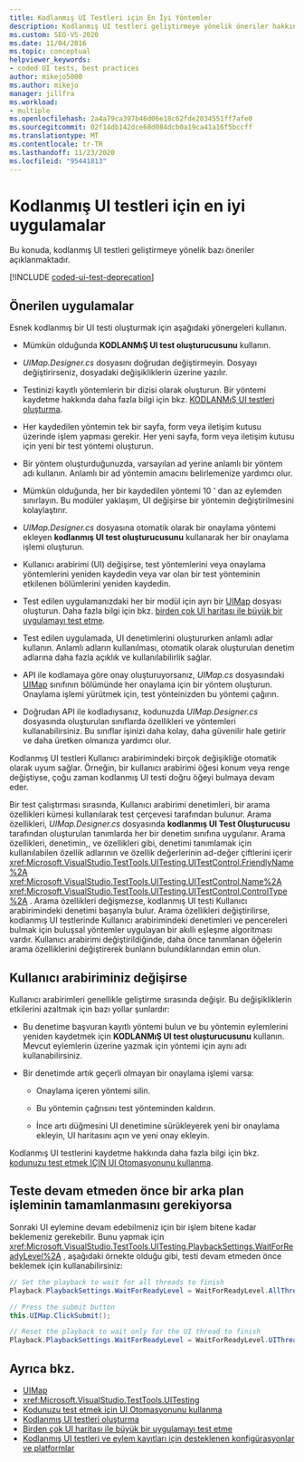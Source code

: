 ```yaml
---
title: Kodlanmış UI Testleri için En İyi Yöntemler
description: Kodlanmış UI testleri geliştirmeye yönelik öneriler hakkında bilgi edinin. Bu yönergeler esnek bir kodlanmış UI testi oluşturmaya yardımcı olur.
ms.custom: SEO-VS-2020
ms.date: 11/04/2016
ms.topic: conceptual
helpviewer_keywords:
- coded UI tests, best practices
author: mikejo5000
ms.author: mikejo
manager: jillfra
ms.workload:
- multiple
ms.openlocfilehash: 2a4a79ca397b46d06e18c62fde2034551ff7afe0
ms.sourcegitcommit: 02f14db142dce68d084dcb0a19ca41a16f5bccff
ms.translationtype: MT
ms.contentlocale: tr-TR
ms.lasthandoff: 11/23/2020
ms.locfileid: "95441813"
---
```

# <a name="best-practices-for-coded-ui-tests"></a>Kodlanmış UI testleri için en iyi uygulamalar

Bu konuda, kodlanmış UI testleri geliştirmeye yönelik bazı öneriler açıklanmaktadır.

[!INCLUDE [coded-ui-test-deprecation](includes/coded-ui-test-deprecation.md)]

## <a name="best-practices"></a>Önerilen uygulamalar

Esnek kodlanmış bir UI testi oluşturmak için aşağıdaki yönergeleri kullanın.

- Mümkün olduğunda **KODLANMıŞ UI test oluşturucusunu** kullanın.

- *UIMap.Designer.cs* dosyasını doğrudan değiştirmeyin. Dosyayı değiştirirseniz, dosyadaki değişikliklerin üzerine yazılır.

- Testinizi kayıtlı yöntemlerin bir dizisi olarak oluşturun. Bir yöntemi kaydetme hakkında daha fazla bilgi için bkz. [KODLANMıŞ UI testleri oluşturma](../test/use-ui-automation-to-test-your-code.md).

- Her kaydedilen yöntemin tek bir sayfa, form veya iletişim kutusu üzerinde işlem yapması gerekir. Her yeni sayfa, form veya iletişim kutusu için yeni bir test yöntemi oluşturun.

- Bir yöntem oluşturduğunuzda, varsayılan ad yerine anlamlı bir yöntem adı kullanın. Anlamlı bir ad yöntemin amacını belirlemenize yardımcı olur.

- Mümkün olduğunda, her bir kaydedilen yöntemi 10 ' dan az eylemden sınırlayın. Bu modüler yaklaşım, UI değişirse bir yöntemin değiştirilmesini kolaylaştırır.

- *UIMap.Designer.cs* dosyasına otomatik olarak bir onaylama yöntemi ekleyen **kodlanmış UI test oluşturucusunu** kullanarak her bir onaylama işlemi oluşturun.

- Kullanıcı arabirimi (UI) değişirse, test yöntemlerini veya onaylama yöntemlerini yeniden kaydedin veya var olan bir test yönteminin etkilenen bölümlerini yeniden kaydedin.

- Test edilen uygulamanızdaki her bir modül için ayrı bir [UIMap](/previous-versions/dd580454(v=vs.140)) dosyası oluşturun. Daha fazla bilgi için bkz. [birden çok UI haritası ile büyük bir uygulamayı test etme](../test/testing-a-large-application-with-multiple-ui-maps.md).

- Test edilen uygulamada, UI denetimlerini oluştururken anlamlı adlar kullanın. Anlamlı adların kullanılması, otomatik olarak oluşturulan denetim adlarına daha fazla açıklık ve kullanılabilirlik sağlar.

- API ile kodlamaya göre onay oluşturuyorsanız, *UIMap.cs* dosyasındaki [UIMap](/previous-versions/dd580454(v=vs.140)) sınıfının bölümünde her onaylama için bir yöntem oluşturun. Onaylama işlemi yürütmek için, test yönteinizden bu yöntemi çağırın.

- Doğrudan API ile kodladıysanız, kodunuzda *UIMap.Designer.cs* dosyasında oluşturulan sınıflarda özellikleri ve yöntemleri kullanabilirsiniz. Bu sınıflar işinizi daha kolay, daha güvenilir hale getirir ve daha üretken olmanıza yardımcı olur.

Kodlanmış UI testleri Kullanıcı arabirimindeki birçok değişikliğe otomatik olarak uyum sağlar. Örneğin, bir kullanıcı arabirimi öğesi konum veya renge değiştiyse, çoğu zaman kodlanmış UI testi doğru öğeyi bulmaya devam eder.

Bir test çalıştırması sırasında, Kullanıcı arabirimi denetimleri, bir arama özellikleri kümesi kullanılarak test çerçevesi tarafından bulunur. Arama özellikleri, *UIMap.Designer.cs* dosyasında **kodlanmış UI Test Oluşturucusu** tarafından oluşturulan tanımlarda her bir denetim sınıfına uygulanır. Arama özellikleri, denetimin,, ve özellikleri gibi, denetimi tanımlamak için kullanılabilen özellik adlarının ve özellik değerlerinin ad-değer çiftlerini içerir <xref:Microsoft.VisualStudio.TestTools.UITesting.UITestControl.FriendlyName%2A> <xref:Microsoft.VisualStudio.TestTools.UITesting.UITestControl.Name%2A> <xref:Microsoft.VisualStudio.TestTools.UITesting.UITestControl.ControlType%2A> . Arama özellikleri değişmezse, kodlanmış UI testi Kullanıcı arabirimindeki denetimi başarıyla bulur. Arama özellikleri değiştirilirse, kodlanmış UI testlerinde Kullanıcı arabirimindeki denetimleri ve pencereleri bulmak için buluşsal yöntemler uygulayan bir akıllı eşleşme algoritması vardır. Kullanıcı arabirimi değiştirildiğinde, daha önce tanımlanan öğelerin arama özelliklerini değiştirerek bunların bulundıklarından emin olun.

## <a name="if-your-user-interface-changes"></a>Kullanıcı arabiriminiz değişirse

Kullanıcı arabirimleri genellikle geliştirme sırasında değişir. Bu değişikliklerin etkilerini azaltmak için bazı yollar şunlardır:

- Bu denetime başvuran kayıtlı yöntemi bulun ve bu yöntemin eylemlerini yeniden kaydetmek için **KODLANMıŞ UI test oluşturucusunu** kullanın. Mevcut eylemlerin üzerine yazmak için yöntemi için aynı adı kullanabilirsiniz.

- Bir denetimde artık geçerli olmayan bir onaylama işlemi varsa:

  - Onaylama içeren yöntemi silin.

  - Bu yöntemin çağrısını test yönteminden kaldırın.

  - İnce artı düğmesini UI denetimine sürükleyerek yeni bir onaylama ekleyin, UI haritasını açın ve yeni onay ekleyin.

Kodlanmış UI testlerini kaydetme hakkında daha fazla bilgi için bkz. [kodunuzu test etmek IÇIN UI Otomasyonunu kullanma](../test/use-ui-automation-to-test-your-code.md).

## <a name="if-a-background-process-needs-to-complete-before-the-test-can-continue"></a>Teste devam etmeden önce bir arka plan işleminin tamamlanmasını gerekiyorsa

Sonraki UI eylemine devam edebilmeniz için bir işlem bitene kadar beklemeniz gerekebilir. Bunu yapmak için <xref:Microsoft.VisualStudio.TestTools.UITesting.PlaybackSettings.WaitForReadyLevel%2A> , aşağıdaki örnekte olduğu gibi, testi devam etmeden önce beklemek için kullanabilirsiniz:

```csharp
// Set the playback to wait for all threads to finish
Playback.PlaybackSettings.WaitForReadyLevel = WaitForReadyLevel.AllThreads;

// Press the submit button
this.UIMap.ClickSubmit();

// Reset the playback to wait only for the UI thread to finish
Playback.PlaybackSettings.WaitForReadyLevel = WaitForReadyLevel.UIThreadOnly;
```

## <a name="see-also"></a>Ayrıca bkz.

- [UIMap](/previous-versions/dd580454(v=vs.140))
- <xref:Microsoft.VisualStudio.TestTools.UITesting>
- [Kodunuzu test etmek için UI Otomasyonunu kullanma](../test/use-ui-automation-to-test-your-code.md)
- [Kodlanmış UI testleri oluşturma](../test/use-ui-automation-to-test-your-code.md)
- [Birden çok UI haritası ile büyük bir uygulamayı test etme](../test/testing-a-large-application-with-multiple-ui-maps.md)
- [Kodlanmış UI testleri ve eylem kayıtları için desteklenen konfigürasyonlar ve platformlar](../test/supported-configurations-and-platforms-for-coded-ui-tests-and-action-recordings.md)
